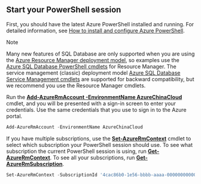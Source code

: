 ## Start your PowerShell session
First, you should have the latest Azure PowerShell installed and running. For detailed information, see [How to install and configure Azure PowerShell](https://docs.microsoft.com/powershell/azureps-cmdlets-docs).

> [!NOTE]
> Many new features of SQL Database are only supported when you are using the [Azure Resource Manager deployment model](../articles/azure-resource-manager/resource-group-overview.md), so examples use the [Azure SQL Database PowerShell cmdlets](https://msdn.microsoft.com/library/azure/mt574084\(v=azure.300\).aspx) for Resource Manager. The service management (classic) deployment model [Azure SQL Database Service Management cmdlets](https://msdn.microsoft.com/library/azure/dn546723\(v=azure.300\).aspx) are supported for backward compatibility, but we recommend you use the Resource Manager cmdlets.
> 
> 

Run the [**Add-AzureRmAccount -EnvironmentName AzureChinaCloud**](https://msdn.microsoft.com/library/azure/mt619267\(v=azure.300\).aspx) cmdlet, and you will be presented with a sign-in screen to enter your credentials. Use the same credentials that you use to sign in to the Azure portal.

```PowerShell
Add-AzureRmAccount -EnvironmentName AzureChinaCloud
```

If you have multiple subscriptions, use the [**Set-AzureRmContext**](https://msdn.microsoft.com/library/azure/mt619263\(v=azure.300\).aspx) cmdlet to select which subscription your PowerShell session should use. To see what subscription the current PowerShell session is using, run [**Get-AzureRmContext**](https://msdn.microsoft.com/library/azure/mt619265\(v=azure.300\).aspx). To see all your subscriptions, run [**Get-AzureRmSubscription**](https://msdn.microsoft.com/library/azure/mt619284\(v=azure.300\).aspx).

```PowerShell
Set-AzureRmContext -SubscriptionId '4cac86b0-1e56-bbbb-aaaa-000000000000'
```